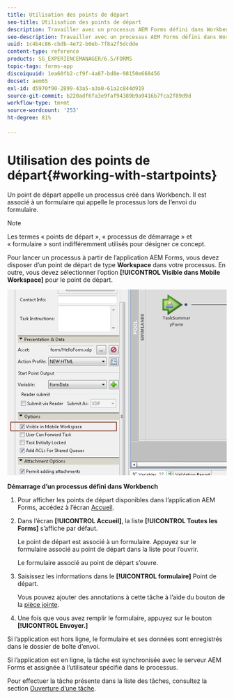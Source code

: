 ```yaml
---
title: Utilisation des points de départ
seo-title: Utilisation des points de départ
description: Travailler avec un processus AEM Forms défini dans Workbench depuis votre périphérique mobile.
seo-description: Travailler avec un processus AEM Forms défini dans Workbench depuis votre périphérique mobile.
uuid: 1c4b4c86-cbdb-4e72-b0eb-7f8a2f5dcdde
content-type: reference
products: SG_EXPERIENCEMANAGER/6.5/FORMS
topic-tags: forms-app
discoiquuid: 1ea60fb2-cf9f-4a87-bd8e-98150e668456
docset: aem65
exl-id: d5970f90-2899-43a5-a3a0-61a2c844d919
source-git-commit: b220adf6fa3e9faf94389b9a9416b7fca2f89d9d
workflow-type: tm+mt
source-wordcount: '253'
ht-degree: 81%

---
```


# Utilisation des points de départ{#working-with-startpoints}

Un point de départ appelle un processus créé dans Workbench. Il est associé à un formulaire qui appelle le processus lors de l’envoi du formulaire.

>[!NOTE]
>
>Les termes « points de départ », « processus de démarrage » et « formulaire » sont indifféremment utilisés pour désigner ce concept.

Pour lancer un processus à partir de l’application AEM Forms, vous devez disposer d’un point de départ de type **Workspace** dans votre processus. En outre, vous devez sélectionner l’option **[!UICONTROL Visible dans Mobile Workspace]** pour le point de départ.

![mws_startpoint_select_option](assets/mws_startpoint_select_option.png)

**Démarrage d’un processus défini dans Workbench**

1. Pour afficher les points de départ disponibles dans l’application AEM Forms, accédez à l’écran [Accueil](../../forms/using/home-screen.md).
1. Dans l’écran **[!UICONTROL Accueil]**, la liste **[!UICONTROL Toutes les Forms]** s’affiche par défaut.

   Le point de départ est associé à un formulaire. Appuyez sur le formulaire associé au point de départ dans la liste pour l’ouvrir.

   Le formulaire associé au point de départ s’ouvre.

1. Saisissez les informations dans le **[!UICONTROL formulaire]** Point de départ.

   Vous pouvez ajouter des annotations à cette tâche à l’aide du bouton de la [pièce jointe](../../forms/using/add-attachments.md).

1. Une fois que vous avez remplir le formulaire, appuyez sur le bouton **[!UICONTROL Envoyer.]**

Si l’application est hors ligne, le formulaire et ses données sont enregistrés dans le dossier de boîte d’envoi.

Si l’application est en ligne, la tâche est synchronisée avec le serveur AEM Forms et assignée à l’utilisateur spécifié dans le processus.

Pour effectuer la tâche présente dans la liste des tâches, consultez la section [Ouverture d’une tâche](/help/forms/using/open-task.md).
